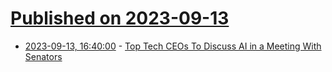 # [Published on 2023-09-13](index.md)

* [2023-09-13, 16:40:00](https://slashdot.org/story/23/09/13/1451250/top-tech-ceos-to-discuss-ai-in-a-meeting-with-senators?utm_source=rss1.0mainlinkanon&utm_medium=feed) - [ Top Tech CEOs To Discuss AI in a Meeting With Senators](https://slashdot.org/story/23/09/13/1451250/top-tech-ceos-to-discuss-ai-in-a-meeting-with-senators?utm_source=rss1.0mainlinkanon&utm_medium=feed)
